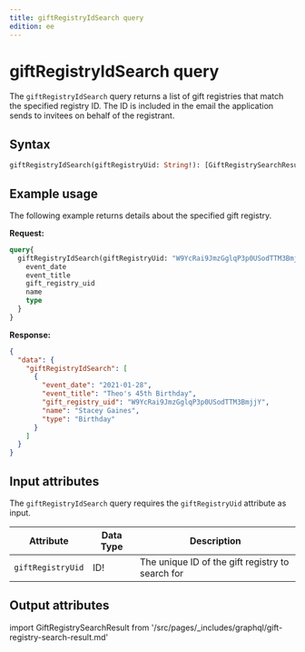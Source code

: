 ```yaml
---
title: giftRegistryIdSearch query
edition: ee   
---
```


# giftRegistryIdSearch query

The `giftRegistryIdSearch` query returns a list of gift registries that match the specified registry ID. The ID is included in the email the application sends to invitees on behalf of the registrant.

## Syntax

```graphql
giftRegistryIdSearch(giftRegistryUid: String!): [GiftRegistrySearchResult]
```

## Example usage

The following example returns details about the specified gift registry.

**Request:**

```graphql
query{
  giftRegistryIdSearch(giftRegistryUid: "W9YcRai9JmzGglqP3p0USodTTM3BmjjY"){
    event_date
    event_title
    gift_registry_uid
    name
    type
  }
}
```

**Response:**

```json
{
  "data": {
    "giftRegistryIdSearch": [
      {
        "event_date": "2021-01-28",
        "event_title": "Theo's 45th Birthday",
        "gift_registry_uid": "W9YcRai9JmzGglqP3p0USodTTM3BmjjY",
        "name": "Stacey Gaines",
        "type": "Birthday"
      }
    ]
  }
}
```

## Input attributes

The `giftRegistryIdSearch` query requires the `giftRegistryUid` attribute as input.

Attribute |  Data Type | Description
--- | --- | ---
`giftRegistryUid` | ID! | The unique ID of the gift registry to search for

## Output attributes

import GiftRegistrySearchResult from '/src/pages/_includes/graphql/gift-registry-search-result.md'

<GiftRegistrySearchResult />
